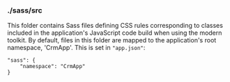 ### ./sass/src

This folder contains Sass files defining CSS rules corresponding to classes
included in the application's JavaScript code build when using the modern toolkit.
By default, files in this folder are mapped to the application's root namespace, 'CrmApp'.
This is set in `"app.json"`:

    "sass": {
        "namespace": "CrmApp"
    }